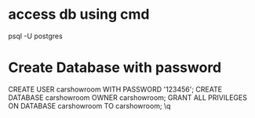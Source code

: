 # access db using cmd
psql -U postgres

# Create Database with password
CREATE USER carshowroom WITH PASSWORD '123456';
CREATE DATABASE carshowroom OWNER carshowroom;
GRANT ALL PRIVILEGES ON DATABASE carshowroom TO carshowroom;
\q